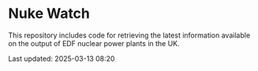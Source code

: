 # Nuke Watch

This repository includes code for retrieving the latest information available on the output of EDF nuclear power plants in the UK.

Last updated: 2025-03-13 08:20